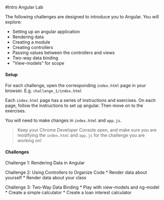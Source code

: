 #Intro Angular Lab

The following challenges are designed to introduce you to Angular.  You will explore:
* Setting up an angular application
* Rendering data
* Creating a module
* Creating controllers
* Passing values between the controllers and views
* Two-way data binding
* "View-models" for scope

#### Setup
For each challenge, open the corresponding `index.html` page in your browser. E.g. `challenge_1/index.html`

Each `index.html` page has a series of instructions and exercises. On each page, follow the instructions to set up angular. Then move on to the exercises.

You will need to make changes in `index.html` and `app.js`.

> Keep your Chrome Developer Console open, and make sure you are modifying the `index.html` and `app.js` for the challenge you are working on!

#### Challenges
Challenge 1: Rendering Data in Angular

Challenge 2: Using Controllers to Organize Code
    * Render data about yourself
    * Render data about your class
    
Challenge 3: Two-Way Data Binding
    * Play with view-models and ng-model
    * Create a simple calculator
    * Create a loan interest calculator
